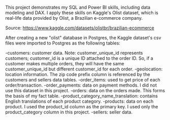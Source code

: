 This project demonstrates my SQL and Power BI skills, including data modeling and DAX. I apply these skills on Kaggle's Olist dataset, which is real-life data provided by Olist, a Brazilian e-commerce company.

Source: https://www.kaggle.com/datasets/olistbr/brazilian-ecommerce

After creating a new "olist" database in Postgres, the Kaggle dataset's csv files were imported to Postgres as the following tables:

-customers: customer data. Note: customer_unique_id represents customers; customer_id is a unique ID attached to the order ID. So, if a customer makes multiple orders, they will have the same customer_unique_id but different customer_id for each order.
-geolocation: location information. The zip code prefix column is referenced by the customers and sellers data tables.
-order_items: used to get price of each order/transaction.
-order_payments: data on payment methods. I did not use this dataset in this project.
-orders: data on the orders made. This forms the basis of my fact table.
-product_category_name_translation: contains English translations of each product category.
-products: data on each product. I used the product_id column as the primary key. I used only the product_category column in this project.
-sellers: seller data.

